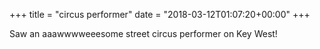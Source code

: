 +++
title = "circus performer"
date = "2018-03-12T01:07:20+00:00"
+++

Saw an aaawwwweeesome street circus performer on Key West!
			